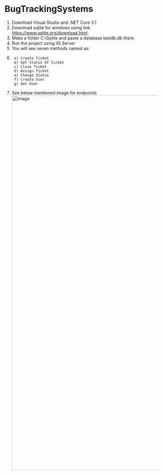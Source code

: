 # BugTrackingSystems

1. Download Visual Studio and .NET Core 3.1
2. Download sqlite for windows using link https://www.sqlite.org/download.html.
3. Make a folder C:\Sqlite and paste a database testdb.db there
4. Run the project using IIS Server
5. You will see seven methods named as:
6.      a) Create Ticket
        b) Get Status Of ticket
        c) Close Ticket
        d) Assign Ticket
        e) Change Status
        f) Create User
        g) Get User

7. See below mentioned image for endpoints
              <img width="1231" alt="image" src="https://github.com/Faaiza01/BugTrackingSystems/assets/39182127/bab9b54f-6fb8-4b76-872f-5a4e644f3b6e">
